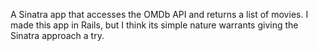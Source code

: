 A Sinatra app that accesses the OMDb API and returns a list of movies. I made this app in Rails, but I think its simple nature warrants giving the Sinatra approach a try.
